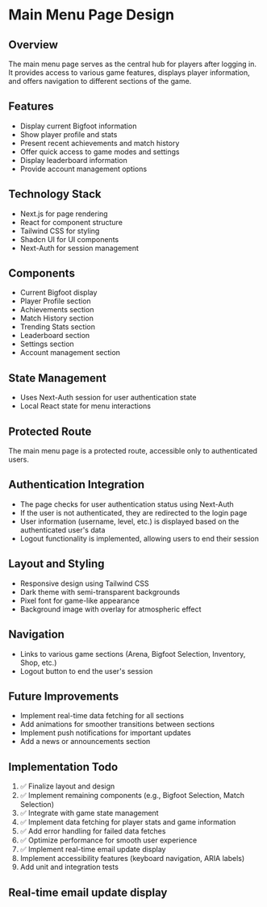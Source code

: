 # Main Menu Page Design

## Overview
The main menu page serves as the central hub for players after logging in. It provides access to various game features, displays player information, and offers navigation to different sections of the game.

## Features
- Display current Bigfoot information
- Show player profile and stats
- Present recent achievements and match history
- Offer quick access to game modes and settings
- Display leaderboard information
- Provide account management options

## Technology Stack
- Next.js for page rendering
- React for component structure
- Tailwind CSS for styling
- Shadcn UI for UI components
- Next-Auth for session management

## Components
- Current Bigfoot display
- Player Profile section
- Achievements section
- Match History section
- Trending Stats section
- Leaderboard section
- Settings section
- Account management section

## State Management
- Uses Next-Auth session for user authentication state
- Local React state for menu interactions

## Protected Route
The main menu page is a protected route, accessible only to authenticated users.

## Authentication Integration
- The page checks for user authentication status using Next-Auth
- If the user is not authenticated, they are redirected to the login page
- User information (username, level, etc.) is displayed based on the authenticated user's data
- Logout functionality is implemented, allowing users to end their session

## Layout and Styling
- Responsive design using Tailwind CSS
- Dark theme with semi-transparent backgrounds
- Pixel font for game-like appearance
- Background image with overlay for atmospheric effect

## Navigation
- Links to various game sections (Arena, Bigfoot Selection, Inventory, Shop, etc.)
- Logout button to end the user's session

## Future Improvements
- Implement real-time data fetching for all sections
- Add animations for smoother transitions between sections
- Implement push notifications for important updates
- Add a news or announcements section

## Implementation Todo
1. ✅ Finalize layout and design
2. ✅ Implement remaining components (e.g., Bigfoot Selection, Match Selection)
3. ✅ Integrate with game state management
4. ✅ Implement data fetching for player stats and game information
5. ✅ Add error handling for failed data fetches
6. ✅ Optimize performance for smooth user experience
7. ✅ Implement real-time email update display
8. Implement accessibility features (keyboard navigation, ARIA labels)
9. Add unit and integration tests

## Real-time email update display
